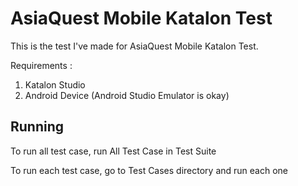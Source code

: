 
# AsiaQuest Mobile Katalon Test

This is the test I've made for AsiaQuest Mobile Katalon Test.

Requirements :
1. Katalon Studio
2. Android Device (Android Studio Emulator is okay)

## Running

To run all test case, run All Test Case in Test Suite

To run each test case, go to Test Cases directory and run each one